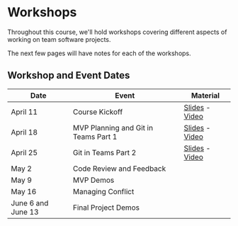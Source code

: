 # Workshops

Throughout this course, we'll hold workshops covering different aspects of working on team software projects.

The next few pages will have notes for each of the workshops.

## Workshop and Event Dates

| **Date**           | **Event**                            | **Material**                                          |
| ------------------ | ------------------------------------ | ----------------------------------------------------- |
| April 11           | Course Kickoff                       | [Slides][kickoff-slides] - [Video][kickoff-video]     |
| April 18           | MVP Planning and Git in Teams Part 1 | [Slides][workshop2-slides] - [Video][workshop2-video] |
| April 25           | Git in Teams Part 2                  | [Slides][workshop3-slides] - [Video][workshop3-video] |
| May 2              | Code Review and Feedback             |                                                       |
| May 9              | MVP Demos                            |                                                       |
| May 16             | Managing Conflict                    |                                                       |
| June 6 and June 13 | Final Project Demos                  |                                                       |

[kickoff-video]: https://youtu.be/x7aS3O4clYc
[kickoff-slides]: https://docs.google.com/presentation/d/1V-tDlS33UcvocPU-dncQCYJQKDYtZX1OIZKqzy1-b6g/edit?usp=sharing
[workshop2-video]: https://youtu.be/z5QgzLGbKUA
[workshop2-slides]: https://docs.google.com/presentation/d/1m1cXO1w6JfGnw0pmQLzIdiR69ZbP7SZ_3KyeKSiKn4A/edit?usp=sharing
[workshop3-video]: https://youtu.be/3gbQdOL7aXQ
[workshop3-slides]: https://docs.google.com/presentation/d/1WadmynzMetlFXEraeHs_3LXcEuduSuu7gO5n4Xm0rhc/edit?usp=sharing

